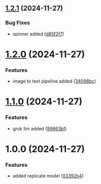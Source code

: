 ## [1.2.1](https://github.com/natanans/bolsterup-challenges-imagegen/compare/v1.2.0...v1.2.1) (2024-11-27)


### Bug Fixes

*  spinner added ([d85f2f7](https://github.com/natanans/bolsterup-challenges-imagegen/commit/d85f2f7bedb677bee97a6fc2439d63ec8b32d301))

# [1.2.0](https://github.com/natanans/bolsterup-challenges-imagegen/compare/v1.1.0...v1.2.0) (2024-11-27)


### Features

* image to text pipeline added ([34098bc](https://github.com/natanans/bolsterup-challenges-imagegen/commit/34098bc840c8a4c689427e19148de63d5a9acf0d))

# [1.1.0](https://github.com/natanans/bolsterup-challenges-imagegen/compare/v1.0.0...v1.1.0) (2024-11-27)


### Features

* grok llm added ([99863bf](https://github.com/natanans/bolsterup-challenges-imagegen/commit/99863bfbfd2c878a2e41ff8d47f3a5886dfc5bb7))

# 1.0.0 (2024-11-27)


### Features

* added replicate model ([03392b4](https://github.com/natanans/bolsterup-challenges-imagegen/commit/03392b4b0ff5b820640e1c59613630119e5f7387))
